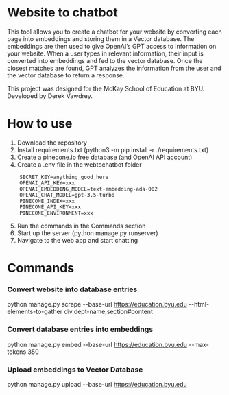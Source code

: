 
# Website to chatbot
This tool allows you to create a chatbot for your website by converting each page into embeddings and storing them in a Vector database. The embeddings are then used to give OpenAI’s GPT access to information on your website. When a user types in relevant information, their input is converted into embeddings and fed to the vector database. Once the closest matches are found, GPT analyzes the information from the user and the vector database to return a response.

This project was designed for the McKay School of Education at BYU. Developed by Derek Vawdrey.

# How to use
1. Download the repository
2. Install requirements.txt (python3 -m pip install -r ./requirements.txt)
3. Create a pinecone.io free database (and OpenAI API account)
4. Create a .env file in the webtochatbot folder
```
    SECRET_KEY=anything_good_here
    OPENAI_API_KEY=xxx
    OPENAI_EMBEDDING_MODEL=text-embedding-ada-002
    OPENAI_CHAT_MODEL=gpt-3.5-turbo
    PINECONE_INDEX=xxx
    PINECONE_API_KEY=xxx
    PINECONE_ENVIRONMENT=xxx
```
5. Run the commands in the Commands section
6. Start up the server (python manage.py runserver)
7. Navigate to the web app and start chatting

# Commands
### Convert website into database entries

python manage.py scrape --base-url https://education.byu.edu --html-elements-to-gather div.dept-name,section#content
### Convert database entries into embeddings
python manage.py embed --base-url https://education.byu.edu --max-tokens 350
### Upload embeddings to Vector Database
python manage.py upload --base-url https://education.byu.edu